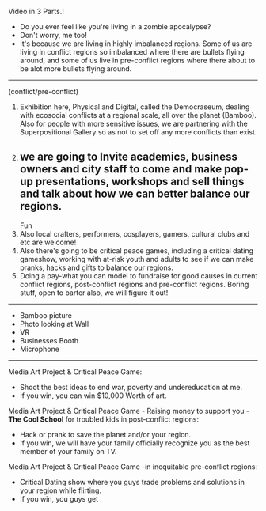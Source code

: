 
Video in 3 Parts.!

- Do you ever feel like you're living in a zombie apocalypse?
- Don't worry, me too!
- It's because we are living in highly imbalanced regions. Some of us are living in conflict regions so imbalanced where there are bullets flying around, and some of us live in pre-conflict regions where there about to be alot more bullets flying around.
-----

(conflict/pre-conflict)
1. Exhibition here, Physical and Digital, called the Democraseum, dealing with ecosocial conflicts at a regional scale, all over the planet (Bamboo). Also for people with more sensitive issues, we are partnering with the Superpositional Gallery so as not to set off any more conflicts than exist.
2. we are going to Invite academics, business owners and city staff to come and make pop-up presentations, workshops and sell things and talk about how we can better balance our regions.
   -----
   Fun 
3. Also local crafters, performers, cosplayers, gamers, cultural clubs and etc are welcome!
4. Also there's going to be critical peace games, including a critical dating gameshow, working with at-risk youth and adults to see if we can make pranks, hacks and gifts to balance our regions. 
5. Doing a pay-what you can model to fundraise for good causes in current conflict regions, post-conflict regions and pre-conflict regions. Boring stuff, open to barter also, we will figure it out!
-----
- Bamboo picture
- Photo looking at Wall
- VR 
- Businesses Booth
- Microphone





----

Media Art Project & Critical Peace Game:
- Shoot the best ideas to end war, poverty and undereducation at me.
- If you win, you can win $10,000 Worth of art.

Media Art Project & Critical Peace Game - Raising money to support you - **The Cool School** for troubled kids in post-conflict regions:
- Hack or prank to save the planet and/or your region.
- If you win, we will have your family officially recognize you as the best member of your family on TV.

Media Art Project & Critical Peace Game -in inequitable pre-conflict regions:
- Critical Dating show where you guys trade problems and solutions in your region while flirting.
- If you win, you guys get 